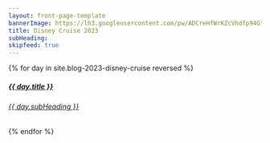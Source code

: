 ```yaml
---
layout: front-page-template
bannerImage: https://lh3.googleusercontent.com/pw/ADCreHfWrKZcVhdfp94Gt7WYPqOZlN5eJbzY0QWwbJGRKQBOOOC1H2X0xNisiXeVGRrxKnMZB5ZHCi-pAipA3i6v1W-ufu4KenC30Aqh_qKnc8REm95JcIQP=w2400
title: Disney Cruise 2023
subHeading: 
skipfeed: true
---
```


<div class="text-uppercase adventure-list experience">
  {% for day in site.blog-2023-disney-cruise reversed %}
    <div class="col-md-6 col-sm-6 animated fadeInUp" data-wow-delay="0.1s" data-wow-duration="1s">
      <a href="{{day.url | prepend: site.baseurl}}">
        <img src="{{ day.bannerImage }}"  alt="" class="img-responsive">
        <div class="overlay-lnk text-uppercase text-center">
          <i class="icon icon-streetsign"></i>
          <h5>{{ day.title }}</h5>
          <h6>{{ day.subHeading }}</h6>
        </div>
      </a>
    </div>
  {% endfor %}
</div>

